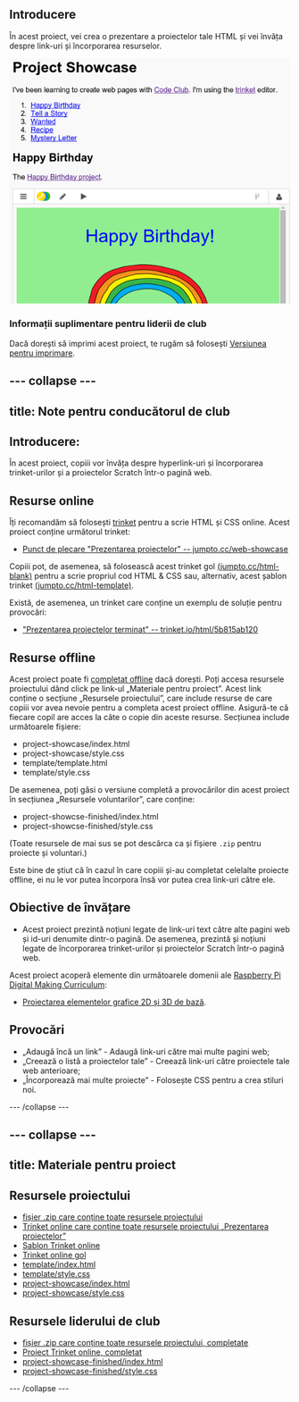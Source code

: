 ## Introducere

În acest proiect, vei crea o prezentare a proiectelor tale HTML și vei învăța despre link-uri și încorporarea resurselor.

![captură de ecran](images/showcase-intro.png)

### Informații suplimentare pentru liderii de club

Dacă dorești să imprimi acest proiect, te rugăm să folosești [Versiunea pentru imprimare](https://projects.raspberrypi.org/en/projects/project-showcase/print).

## \--- collapse \---

## title: Note pentru conducătorul de club

## Introducere:

În acest proiect, copiii vor învăța despre hyperlink-uri și încorporarea trinket-urilor și a proiectelor Scratch într-o pagină web.

## Resurse online

Îți recomandăm să folosești [trinket](https://trinket.io/) pentru a scrie HTML și CSS online. Acest proiect conține următorul trinket:

* [Punct de plecare "Prezentarea proiectelor" -- jumpto.cc/web-showcase](http://jumpto.cc/web-showcase)

Copiii pot, de asemenea, să folosească acest trinket gol [(jumpto.cc/html-blank)](http://jumpto.cc/html-blank) pentru a scrie propriul cod HTML & CSS sau, alternativ, acest șablon trinket [(jumpto.cc/html-template)](http://jumpto.cc/html-template).

Există, de asemenea, un trinket care conține un exemplu de soluție pentru provocări:

* ["Prezentarea proiectelor terminat" -- trinket.io/html/5b815ab120](https://trinket.io/html/5b815ab120)

## Resurse offline

Acest proiect poate fi [completat offline](https://www.codeclubprojects.org/en-GB/resources/webdev-working-offline/) dacă dorești. Poți accesa resursele proiectului dând click pe link-ul „Materiale pentru proiect”. Acest link conține o secțiune „Resursele proiectului”, care include resurse de care copiii vor avea nevoie pentru a completa acest proiect offline. Asigură-te că fiecare copil are acces la câte o copie din aceste resurse. Secțiunea include următoarele fișiere:

* project-showcase/index.html
* project-showcase/style.css
* template/template.html
* template/style.css

De asemenea, poți găsi o versiune completă a provocărilor din acest proiect în secțiunea „Resursele voluntarilor”, care conține:

* project-showcse-finished/index.html
* project-showcse-finished/style.css

(Toate resursele de mai sus se pot descărca ca și fișiere `.zip` pentru proiecte și voluntari.)

Este bine de știut că în cazul în care copiii și-au completat celelalte proiecte offline, ei nu le vor putea încorpora însă vor putea crea link-uri către ele.

## Obiective de învățare

* Acest proiect prezintă noțiuni legate de link-uri text către alte pagini web și id-uri denumite dintr-o pagină. De asemenea, prezintă și noțiuni legate de încorporarea trinket-urilor și proiectelor Scratch într-o pagină web. 

Acest proiect acoperă elemente din următoarele domenii ale [Raspberry Pi Digital Making Curriculum](http://rpf.io/curriculum):

* [Proiectarea elementelor grafice 2D și 3D de bază](https://www.raspberrypi.org/curriculum/design/creator).

## Provocări

* „Adaugă încă un link” - Adaugă link-uri către mai multe pagini web;
* „Creează o listă a proiectelor tale” - Creează link-uri către proiectele tale web anterioare;
* „Încorporează mai multe proiecte” - Folosește CSS pentru a crea stiluri noi.

\--- /collapse \---

## \--- collapse \---

## title: Materiale pentru proiect

## Resursele proiectului

* [fișier .zip care conține toate resursele proiectului](https://rpf.io/p/en/project-showcase-go)
* [Trinket online care conține toate resursele proiectului „Prezentarea proiectelor”](http://jumpto.cc/web-showcase)
* [Șablon Trinket online](http://jumpto.cc/trinket-template)
* [Trinket online gol](http://jumpto.cc/trinket-blank)
* [template/index.html](resources/template-index.html)
* [template/style.css](resources/template-style.css)
* [project-showcase/index.html](resources/project-showcase-index.html)
* [project-showcase/style.css](resources/project-showcase-style.css)

## Resursele liderului de club

* [fișier .zip care conține toate resursele proiectului, completate](https://rpf.io/p/en/project-showcase-go)
* [Proiect Trinket online, completat](https://trinket.io/html/1d4d4c5ce1)
* [project-showcase-finished/index.html](resources/project-showcase-finished-index.html)
* [project-showcase-finished/style.css](resources/project-showcase-finished-style.css)

\--- /collapse \---